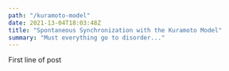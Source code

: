```yaml
---
path: "/kuramoto-model"
date: 2021-13-04T18:03:48Z
title: "Spontaneous Synchronization with the Kuramoto Model"
summary: "Must everything go to disorder..."
---
```


First line of post